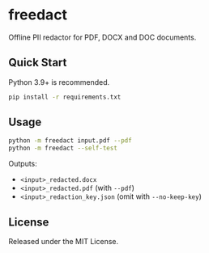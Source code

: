 # freedact

Offline PII redactor for PDF, DOCX and DOC documents.

## Quick Start

Python 3.9+ is recommended.

```bash
pip install -r requirements.txt
```

## Usage

```bash
python -m freedact input.pdf --pdf
python -m freedact --self-test
```

Outputs:

- `<input>_redacted.docx`
- `<input>_redacted.pdf` (with `--pdf`)
- `<input>_redaction_key.json` (omit with `--no-keep-key`)

## License

Released under the MIT License.

